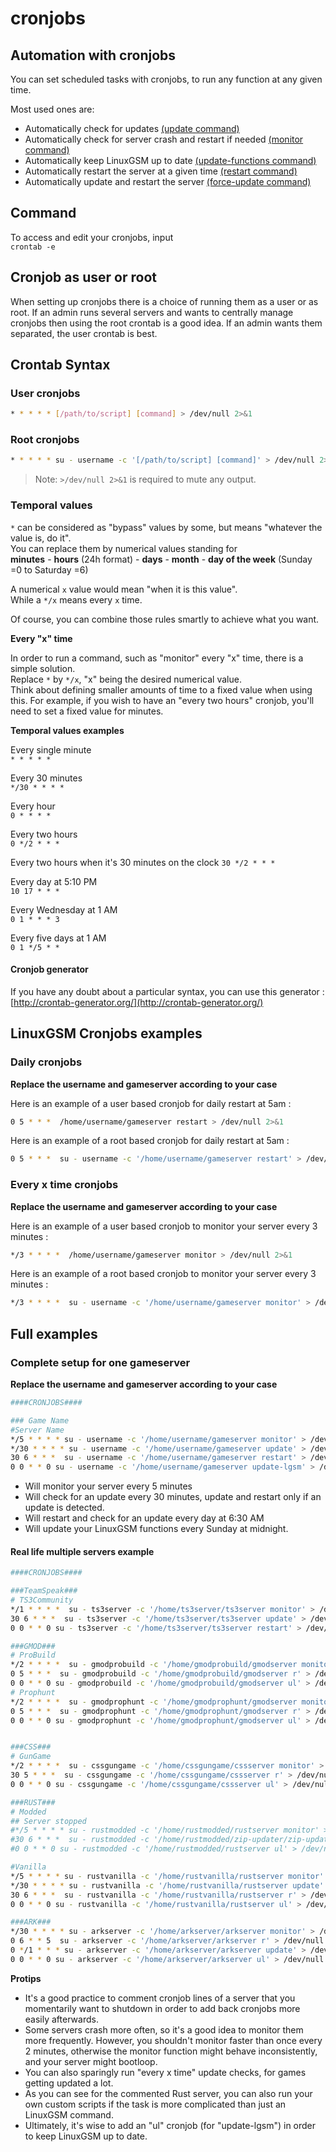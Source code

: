 # cronjobs

## Automation with cronjobs

You can set scheduled tasks with cronjobs, to run any function at any given time.

Most used ones are:

* Automatically check for updates [\(update command\)](../commands/update.md)
* Automatically check for server crash and restart if needed [\(monitor command\)](../commands/monitor.md)
* Automatically keep LinuxGSM up to date [\(update-functions command\)](../commands/update-lgsm.md)
* Automatically restart the server at a given time [\(restart command\)](../commands/start-stop-restart.md)
* Automatically update and restart the server [\(force-update command\)](../commands/force-update.md)

## Command

To access and edit your cronjobs, input  
`crontab -e`

## Cronjob as user or root

When setting up cronjobs there is a choice of running them as a user or as root. If an admin runs several servers and wants to centrally manage cronjobs then using the root crontab is a good idea. If an admin wants them separated, the user crontab is best.

## Crontab Syntax

### User cronjobs

```bash
* * * * * [/path/to/script] [command] > /dev/null 2>&1
```

### Root cronjobs

```bash
* * * * * su - username -c '[/path/to/script] [command]' > /dev/null 2>&1
```

> Note: `>/dev/null 2>&1` is required to mute any output.

### Temporal values

`*` can be considered as "bypass" values by some, but means "whatever the value is, do it".  
You can replace them by numerical values standing for  
**minutes** - **hours** \(24h format\) - **days** - **month** - **day of the week** \(Sunday =0 to Saturday =6\)

A numerical `x` value would mean "when it is this value".  
While a `*/x` means every `x` time.

Of course, you can combine those rules smartly to achieve what you want.

**Every "x" time**

In order to run a command, such as "monitor" every "x" time, there is a simple solution.  
Replace `*` by `*/x`, "x" being the desired numerical value.  
Think about defining smaller amounts of time to a fixed value when using this. For example, if you wish to have an "every two hours" cronjob, you'll need to set a fixed value for minutes.

**Temporal values examples**

Every single minute  
`* * * * *`

Every 30 minutes  
`*/30 * * * *`

Every hour  
`0 * * * *`

Every two hours  
`0 */2 * * *`

Every two hours when it's 30 minutes on the clock `30 */2 * * *`

Every day at 5:10 PM  
`10 17 * * *`

Every Wednesday at 1 AM  
`0 1 * * * 3`

Every five days at 1 AM  
`0 1 */5 * *`

#### Cronjob generator

If you have any doubt about a particular syntax, you can use this generator : [http://crontab-generator.org/](http://crontab-generator.org/)

## LinuxGSM Cronjobs examples

### Daily cronjobs

**Replace the username and gameserver according to your case**

Here is an example of a user based cronjob for daily restart at 5am :

```bash
0 5 * * *  /home/username/gameserver restart > /dev/null 2>&1
```

Here is an example of a root based cronjob for daily restart at 5am :

```bash
0 5 * * *  su - username -c '/home/username/gameserver restart' > /dev/null 2>&1
```

### Every x time cronjobs

**Replace the username and gameserver according to your case**

Here is an example of a user based cronjob to monitor your server every 3 minutes :

```bash
*/3 * * * *  /home/username/gameserver monitor > /dev/null 2>&1
```

Here is an example of a root based cronjob to monitor your server every 3 minutes :

```bash
*/3 * * * *  su - username -c '/home/username/gameserver monitor' > /dev/null 2>&1
```

## Full examples

### Complete setup for one gameserver

**Replace the username and gameserver according to your case**

```bash
####CRONJOBS####

### Game Name
#Server Name
*/5 * * * * su - username -c '/home/username/gameserver monitor' > /dev/null 2>&1
*/30 * * * * su - username -c '/home/username/gameserver update' > /dev/null 2>&1
30 6 * * *  su - username -c '/home/username/gameserver restart' > /dev/null 2>&1
0 0 * * 0 su - username -c '/home/username/gameserver update-lgsm' > /dev/null 2>&1
```

* Will monitor your server every 5 minutes
* Will check for an update every 30 minutes, update and restart only if an update is detected.
* Will restart and check for an update every day at 6:30 AM
* Will update your LinuxGSM functions every Sunday at midnight.

#### Real life multiple servers example

```bash
####CRONJOBS####

###TeamSpeak###
# TS3Community
*/1 * * * *  su - ts3server -c '/home/ts3server/ts3server monitor' > /dev/null 2>&1
30 6 * * *  su - ts3server -c '/home/ts3server/ts3server update' > /dev/null 2>&1
0 0 * * 0 su - ts3server -c '/home/ts3server/ts3server restart' > /dev/null 2>&1

###GMOD###
# ProBuild
*/2 * * * *  su - gmodprobuild -c '/home/gmodprobuild/gmodserver monitor' > /dev/null 2>&1
0 5 * * *  su - gmodprobuild -c '/home/gmodprobuild/gmodserver r' > /dev/null 2>&1
0 0 * * 0 su - gmodprobuild -c '/home/gmodprobuild/gmodserver ul' > /dev/null 2>&1
# Prophunt
*/2 * * * *  su - gmodprophunt -c '/home/gmodprophunt/gmodserver monitor' > /dev/null 2>&1
0 5 * * *  su - gmodprophunt -c '/home/gmodprophunt/gmodserver r' > /dev/null 2>&1
0 0 * * 0 su - gmodprophunt -c '/home/gmodprophunt/gmodserver ul' > /dev/null 2>&1


###CSS###
# GunGame
*/2 * * * *  su - cssgungame -c '/home/cssgungame/cssserver monitor' > /dev/null 2>&1
30 5 * * *  su - cssgungame -c '/home/cssgungame/cssserver r' > /dev/null 2>&1
0 0 * * 0 su - cssgungame -c '/home/cssgungame/cssserver ul' > /dev/null 2>&1

###RUST###
# Modded
## Server stopped
#*/5 * * * * su - rustmodded -c '/home/rustmodded/rustserver monitor' > /dev/null 2>&1
#30 6 * * *  su - rustmodded -c '/home/rustmodded/zip-updater/zip-updater' > /dev/null 2>&1
#0 0 * * 0 su - rustmodded -c '/home/rustmodded/rustserver ul' > /dev/null 2>&1

#Vanilla
*/5 * * * * su - rustvanilla -c '/home/rustvanilla/rustserver monitor' > /dev/null 2>&1
*/30 * * * * su - rustvanilla -c '/home/rustvanilla/rustserver update' > /dev/null 2>&1
30 6 * * *  su - rustvanilla -c '/home/rustvanilla/rustserver r' > /dev/null 2>&1
0 0 * * 0 su - rustvanilla -c '/home/rustvanilla/rustserver ul' > /dev/null 2>&1

###ARK###
*/30 * * * * su - arkserver -c '/home/arkserver/arkserver monitor' > /dev/null 2>&1
0 6 * * 5  su - arkserver -c '/home/arkserver/arkserver r' > /dev/null 2>&1
0 */1 * * * su - arkserver -c '/home/arkserver/arkserver update' > /dev/null 2>&1
0 0 * * 0 su - arkserver -c '/home/arkserver/arkserver ul' > /dev/null 2>&1
```

**Protips**

* It's a good practice to comment cronjob lines of a server that you momentarily want to shutdown in order to add back cronjobs more easily afterwards.
* Some servers crash more often, so it's a good idea to monitor them more frequently. However, you shouldn't monitor faster than once every 2 minutes, otherwise the monitor function might behave inconsistently, and your server might bootloop.
* You can also sparingly run "every x time" update checks, for games getting updated a lot.
* As you can see for the commented Rust server, you can also run your own custom scripts if the task is more complicated than just an LinuxGSM command.
* Ultimately, it's wise to add an "ul" cronjob \(for "update-lgsm"\) in order to keep LinuxGSM up to date.
